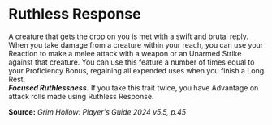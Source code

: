 # Ruthless Response

A creature that gets the drop on you is met with a swift and brutal reply. When you take damage from a creature within your reach, you can use your Reaction to make a melee attack with a weapon or an Unarmed Strike against that creature. You can use this feature a number of times equal to your Proficiency Bonus, regaining all expended uses when you finish a Long Rest.  
***Focused Ruthlessness.*** If you take this trait twice, you have Advantage on attack rolls made using Ruthless Response.

**Source:** *Grim Hollow: Player's Guide 2024 v5.5, p.45*
